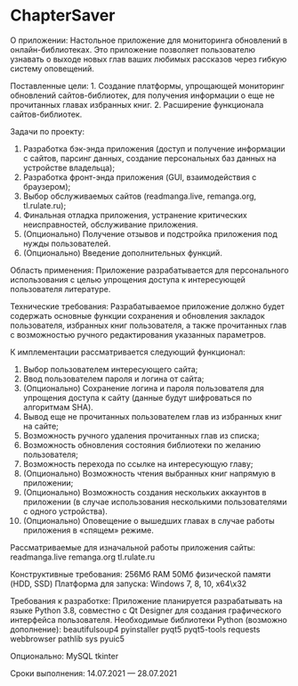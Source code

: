# ChapterSaver
О приложении:
Настольное приложение для мониторинга обновлений в онлайн-библиотеках. Это приложение позволяет пользователю узнавать о выходе новых глав ваших любимых рассказов  через гибкую систему оповещений. 

Поставленные цели:
    1. Создание платформы, упрощающей мониторинг обновлений сайтов-библиотек, для получения информации о еще не прочитанных главах избранных книг. 
    2. Расширение функционала сайтов-библиотек.

Задачи по проекту:
1. Разработка бэк-энда приложения (доступ и получение информации с сайтов, парсинг данных, создание персональных баз данных на устройстве владельца);
2. Разработка фронт-энда приложения (GUI, взаимодействия с браузером);
3. Выбор обслуживаемых сайтов (readmanga.live, remanga.org, tl.rulate.ru);
4. Финальная отладка приложения, устранение критических неисправностей, обслуживание приложения. 
5. (Опционально) Получение отзывов и подстройка приложения под нужды пользователей.
6. (Опционально) Введение дополнительных функций.

Область применения:
Приложение разрабатывается для персонального использования с целью упрощения доступа к интересующей пользователя литературе.

Технические требования:
Разрабатываемое приложение должно будет содержать основные функции сохранения и обновления закладок пользователя, избранных книг пользователя, а также прочитанных глав с возможностью ручного редактирования указанных параметров. 

К имплементации рассматривается следующий функционал:
1. Выбор пользователем интересующего сайта;
2. Ввод пользователем пароля и логина от сайта;
3. (Опционально) Сохранение логина и пароля пользователя для упрощения доступа к сайту (данные будут шифроваться по алгоритмам SHA).
4. Вывод еще не прочитанных пользователем глав из избранных книг на сайте;
5. Возможность ручного удаления прочитанных глав из списка;
6. Возможность обновления состояния библиотеки по желанию пользователя;
7. Возможность перехода по ссылке на интересующую главу;
8. (Опционально) Возможность чтения выбранных книг напрямую в приложении;
9. (Опционально) Возможность создания нескольких аккаунтов в приложении (в случае использования несколькими пользователями с одного устройства).
10. (Опционально) Оповещение о вышедших главах в случае работы приложения в «спящем» режиме.

Рассматриваемые для изначальной работы приложения сайты:
readmanga.live
remanga.org
tl.rulate.ru

Конструктивные требования:
256Мб RAM
50Мб физической памяти (HDD, SSD)
Платформа для запуска: Windows 7, 8, 10, x64\x32

Требования к разработке:
Приложение планируется разрабатывать на языке Python 3.8, совместно с Qt Designer для создания графического интерфейса пользователя. Необходимые библиотеки Python (возможно дополнение):
beautifulsoup4
pyinstaller
pyqt5
pyqt5-tools
requests
webbrowser
pathlib
sys
pyuic5

Опционально:
MySQL
tkinter

Сроки выполнения:
14.07.2021 — 28.07.2021
